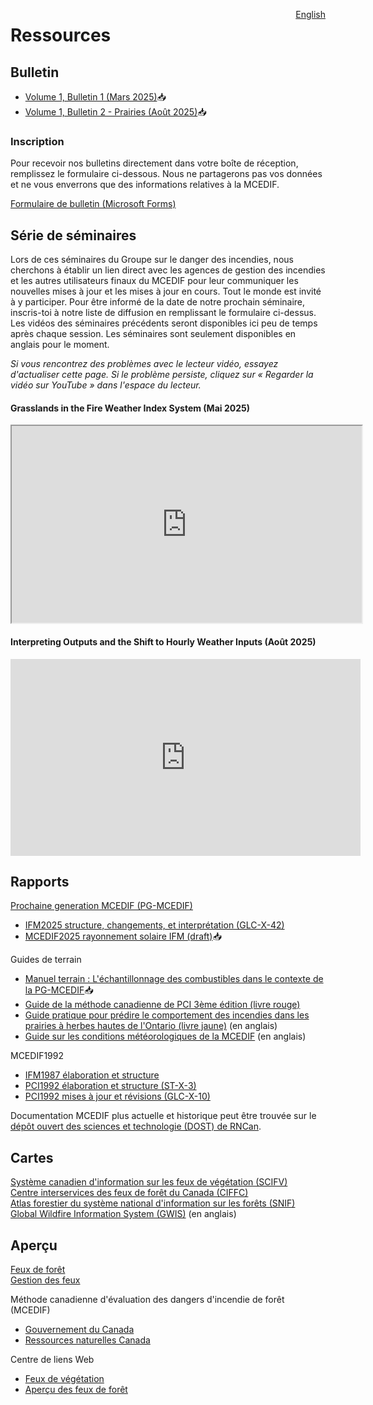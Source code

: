 <a href="https://cffdrs.github.io/website_en/resources/" target="_self" style="float: right;"> English </a>

# Ressources

## Bulletin
- [Volume 1, Bulletin 1 (Mars 2025)](../documents/Newsletter1_FR_FWI2025_final.pdf)📥
- [Volume 1, Bulletin 2 - Prairies (Août 2025)](../documents/BulletinProchaineGeneration_2_Prairies.pdf)📥

### Inscription
Pour recevoir nos bulletins directement dans votre boîte de réception, remplissez le formulaire ci-dessous. Nous ne partagerons pas vos données et ne vous enverrons que des informations relatives à la MCEDIF.

[Formulaire de bulletin (Microsoft Forms)](https://forms.office.com/r/jmT8HVrsK8)

## Série de séminaires
Lors de ces séminaires du Groupe sur le danger des incendies, nous cherchons à établir un lien direct avec les agences de gestion des incendies et les autres utilisateurs finaux du MCEDIF pour leur communiquer les nouvelles mises à jour et les mises à jour en cours. Tout le monde est invité à y participer. Pour être informé de la date de notre prochain séminaire, inscris-toi à notre liste de diffusion en remplissant le formulaire ci-dessus. Les vidéos des séminaires précédents seront disponibles ici peu de temps après chaque session. Les séminaires sont seulement disponibles en anglais pour le moment.

*Si vous rencontrez des problèmes avec le lecteur vidéo, essayez d'actualiser cette page. Si le problème persiste, cliquez sur « Regarder la vidéo sur YouTube » dans l'espace du lecteur.*

#### Grasslands in the Fire Weather Index System (Mai 2025)

<iframe width="560" height="315" src="https://www.youtube-nocookie.com/embed/7Lja-CeO11E?rel=0&hl=fr-ca" title="Grasslands Seminar YouTube video" allow="accelerometer; autoplay; clipboard-write; encrypted-media; gyroscope; picture-in-picture; web-share" referrerpolicy="no-referrer" allowfullscreen></iframe>

<br>

#### Interpreting Outputs and the Shift to Hourly Weather Inputs (Août 2025)

<iframe width="560" height="315" src="https://www.youtube-nocookie.com/embed/AiXcUh-n2Ow?rel=0&cc_load_policy=1&hl=fr-ca" title="Shift to Hourly Seminar YouTube video" frameborder="0" allow="accelerometer; autoplay; clipboard-write; encrypted-media; gyroscope; picture-in-picture; web-share" referrerpolicy="no-referrer" allowfullscreen></iframe>

<br>

## Rapports
[Prochaine generation MCEDIF (PG-MCEDIF)](https://ostrnrcan-dostrncan.canada.ca/handle/1845/245411)

- [IFM2025 structure, changements, et interprétation (GLC-X-42)](https://ostrnrcan-dostrncan.canada.ca/handle/1845/347501)
- [MCEDIF2025 rayonnement solaire IFM (draft)](../documents/MCEDIF2025_rayonnement-solaire-IFM.pdf)📥

Guides de terrain

- [Manuel terrain : L'échantillonnage des combustibles dans le contexte de la PG-MCEDIF](https://ca.nfis.org/fss/fss?command=retrieveByName&fileName=Field_Guide_of_NG_Protocol_french.pdf&fileNameSpace=docs/nfi&format=xml&promptToSave=true)📥
- [Guide de la méthode canadienne de PCI 3ème édition (livre rouge)](https://ostrnrcan-dostrncan.canada.ca/handle/1845/222604)
- [Guide pratique pour prédire le comportement des incendies dans les prairies à herbes hautes de l'Ontario (livre jaune)](https://ostrnrcan-dostrncan.canada.ca/handle/1845/246080) (en anglais)
- [Guide sur les conditions météorologiques de la MCEDIF](https://ostrnrcan-dostrncan.canada.ca/handle/1845/219568) (en anglais)


MCEDIF1992

- [IFM1987 élaboration et structure](https://ostrnrcan-dostrncan.canada.ca/handle/1845/228434)
- [PCI1992 élaboration et structure (ST-X-3)](https://ostrnrcan-dostrncan.canada.ca/handle/1845/235421)
- [PCI1992 mises à jour et révisions (GLC-X-10)](https://ostrnrcan-dostrncan.canada.ca/handle/1845/247839)

Documentation MCEDIF plus actuelle et historique peut être trouvée sur le  
[dépôt ouvert des sciences et technologie (DOST) de RNCan](https://ostrnrcan-dostrncan.canada.ca/accueil).

## Cartes
[Système canadien d'information sur les feux de végétation (SCIFV)](https://cwfis.cfs.nrcan.gc.ca/accueil)  
[Centre interservices des feux de forêt du Canada (CIFFC)](https://ciffc.net)  
[Atlas forestier du système national d'information sur les forêts (SNIF)](https://ca.nfis.org/map/atlas.html?language=fr)  
[Global Wildfire Information System (GWIS)](https://gwis.jrc.ec.europa.eu/) (en anglais)

## Aperçu
[Feux de forêt](https://ressources-naturelles.canada.ca/forets-foresterie/feux-vegetation/feux-foret)  
[Gestion des feux](https://ressources-naturelles.canada.ca/forets-foresterie/insectes-perturbations-forets/gestion-feux)

Méthode canadienne d'évaluation des dangers d'incendie de forêt (MCEDIF)

- [Gouvernement du Canada](https://ressources-naturelles.canada.ca/forets-foresterie/feux-vegetation/methode-canadienne-evaluation-dangers-incendie-foret)  
- [Ressources naturelles Canada](https://cwfis.cfs.nrcan.gc.ca/renseignements/sommaire/fdr)

Centre de liens Web

- [Feux de végétation](https://ressources-naturelles.canada.ca/forets-foresterie/feux-vegetation)  
- [Aperçu des feux de forêt](https://www.canada.ca/fr/securite-publique-canada/campagnes/feux-de-foret.html)
